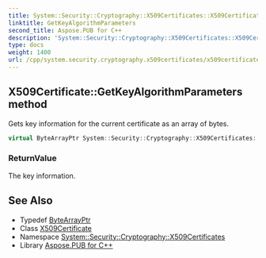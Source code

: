 ```yaml
---
title: System::Security::Cryptography::X509Certificates::X509Certificate::GetKeyAlgorithmParameters method
linktitle: GetKeyAlgorithmParameters
second_title: Aspose.PUB for C++
description: 'System::Security::Cryptography::X509Certificates::X509Certificate::GetKeyAlgorithmParameters method. Gets key information for the current certificate as an array of bytes in C++.'
type: docs
weight: 1400
url: /cpp/system.security.cryptography.x509certificates/x509certificate/getkeyalgorithmparameters/
---
```

## X509Certificate::GetKeyAlgorithmParameters method


Gets key information for the current certificate as an array of bytes.

```cpp
virtual ByteArrayPtr System::Security::Cryptography::X509Certificates::X509Certificate::GetKeyAlgorithmParameters() const
```


### ReturnValue

The key information.

## See Also

* Typedef [ByteArrayPtr](../../../system/bytearrayptr/)
* Class [X509Certificate](../)
* Namespace [System::Security::Cryptography::X509Certificates](../../)
* Library [Aspose.PUB for C++](../../../)
